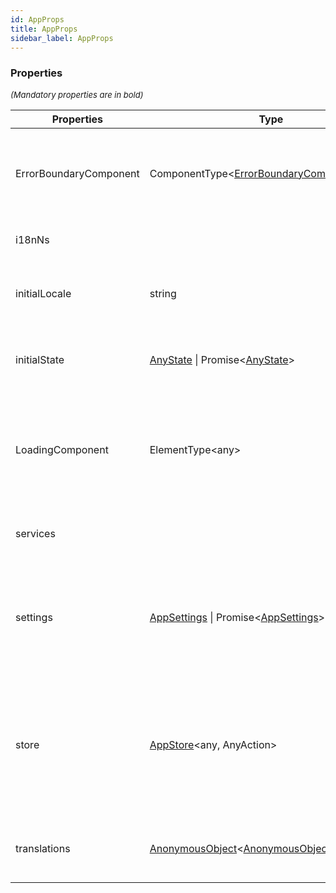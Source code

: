 ```yaml
---
id: AppProps
title: AppProps
sidebar_label: AppProps
---
```




### Properties

<font size="2"><i>(Mandatory properties are in bold)</i></font>

| Properties | Type | Description |
| --------- | ---- | ----------- |
| ErrorBoundaryComponent | ComponentType<[ErrorBoundaryComponentProps](/framework-api/types/ErrorBoundaryComponentProps.md)\> | The component displayed when an error occurs during the rendering phase<br/><br/>**Defaults to:** no error boundary component |
| i18nNs |  | **[More info here](/framework/i18n/001_introduction.md)**<br/><br/>**Defaults to:** <code>undefined</code> |
| initialLocale | string | Property to indicate the language to be used by default<br/><br/>**Defaults to:** <code>undefined</code> |
| initialState | [AnyState](/framework-api/interfaces/AnyState.md) \| Promise<[AnyState](/framework-api/interfaces/AnyState.md)\> | The initial state passed to the Redux store when it is created<br/><br/>**Defaults to:** <code>undefined</code> |
| LoadingComponent | ElementType<any\> | A component expected by <code><Suspense\></code> (used to display a loading indicator)<br/><br/>**Defaults to:** <code><DefaultLoadingComponent /\></code> that displays "Loading..." |
| services |  | A list of services that will be available globally in the application.<br/>**[More info here](/framework/service/001_introduction.md)** |
| settings | [AppSettings](/framework-api/interfaces/AppSettings.md) \| Promise<[AppSettings](/framework-api/interfaces/AppSettings.md)\> | Settings is a object usually defined in the file <code>src/settings.ts</code><br/>Data defined in settings.ts is available throughout the application and contains configuration data.<br/>**[More info here](/framework/configuration/001_introduction.md)** |
| store | [AppStore](/framework-api/interfaces/AppStore.md)<any, AnyAction\> | A standard Redux store, **but created via the helper** <code>createReduxStore</code> from onekijs<br/>The store must be created via this helper so onekijs can control it<br/><br/>**Defaults to:** A store created by <code><App/\></code> (recommended) |
| translations | [AnonymousObject](/framework-api/interfaces/AnonymousObject.md)<[AnonymousObject](/framework-api/interfaces/AnonymousObject.md)<string\>\> | An object containing the translations<br/>**[More info here](/framework/i18n/001_introduction.md)**<br/><br/>**Defaults to:** <code>undefined</code> |

